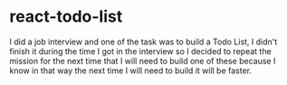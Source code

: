 # react-todo-list

I did a job interview and one of the task was to build a Todo List, I didn't finish it during the time I got in the interview so I decided to repeat the mission for the next time that I will need to build one of these because I know in that way the next time I will need to build it will be faster.
